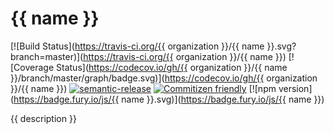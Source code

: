 # {{ name }}

[![Build Status](https://travis-ci.org/{{ organization }}/{{ name }}.svg?branch=master)](https://travis-ci.org/{{ organization }}/{{ name }})
[![Coverage Status](https://codecov.io/gh/{{ organization }}/{{ name }}/branch/master/graph/badge.svg)](https://codecov.io/gh/{{ organization }}/{{ name }})
[![semantic-release](https://img.shields.io/badge/%20%20%F0%9F%93%A6%F0%9F%9A%80-semantic--release-e10079.svg)](https://github.com/semantic-release/semantic-release)
[![Commitizen friendly](https://img.shields.io/badge/commitizen-friendly-brightgreen.svg)](http://commitizen.github.io/cz-cli/)
[![npm version](https://badge.fury.io/js/{{ name }}.svg)](https://badge.fury.io/js/{{ name }})

{{ description }}

